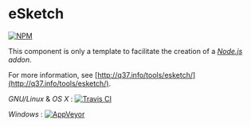 # eSketch

[![NPM](https://nodei.co/npm/esketch.png)](https://nodei.co/npm/esketch/)

This component is only a template to facilitate the creation of a [*Node.js*](http://en.wikipedia.org/wiki/Node.js) *addon*.

For more information, see [http://q37.info/tools/esketch/](http://q37.info/tools/esketch/).

*GNU/Linux* & *OS X* : [![Travis CI](https://travis-ci.org/epeios-q37/esketch-node.png)](https://travis-ci.org/epeios-q37/esketch-node)
 
*Windows* : [![AppVeyor](http://ci.appveyor.com/api/projects/status/github/epeios-q37/esketch-node)](http://ci.appveyor.com/project/epeios-q37/esketch-node)



